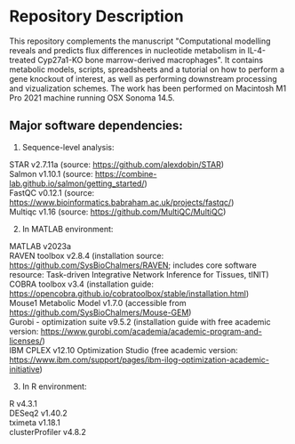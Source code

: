 # **Repository Description**

This repository complements the manuscript "Computational modelling reveals and predicts flux differences in nucleotide metabolism in IL-4-treated Cyp27a1-KO bone marrow-derived macrophages". It contains metabolic models, scripts, spreadsheets and a tutorial on how to perform a gene knockout of interest, as well as performing downstream processing and vizualization schemes. The work has been performed on Macintosh M1 Pro 2021 machine running OSX Sonoma 14.5. 

## Major software dependencies:

1) Sequence-level analysis:

STAR v2.7.11a (source: https://github.com/alexdobin/STAR) <br />
Salmon v1.10.1 (source: https://combine-lab.github.io/salmon/getting_started/) <br />
FastQC v0.12.1 (source: https://www.bioinformatics.babraham.ac.uk/projects/fastqc/) <br />
Multiqc v1.16 (source: https://github.com/MultiQC/MultiQC) <br />

2) In MATLAB environment:

MATLAB v2023a <br />
RAVEN toolbox v2.8.4 (installation source: https://github.com/SysBioChalmers/RAVEN; includes core software resource: Task-driven Integrative Network Inference for Tissues, tINIT) <br />
COBRA toolbox v3.4 (installation guide: https://opencobra.github.io/cobratoolbox/stable/installation.html) <br />
Mouse1 Metabolic Model v1.7.0 (accessible from https://github.com/SysBioChalmers/Mouse-GEM) <br />
Gurobi - optimization suite v9.5.2 (installation guide with free academic version: https://www.gurobi.com/academia/academic-program-and-licenses/) <br />
IBM CPLEX v12.10 Optimization Studio (free academic version: https://www.ibm.com/support/pages/ibm-ilog-optimization-academic-initiative) <br />



3) In R environment:

R v4.3.1 <br />
DESeq2 v1.40.2 <br />
tximeta v1.18.1 <br />
clusterProfiler v4.8.2 <br />

 
